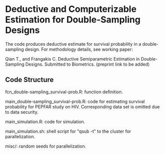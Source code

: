 # Deductive and Computerizable Estimation for Double-Sampling Designs

The code produces deductive estimate for survival probability in a double-sampling design. For methodology details, see working paper:

Qian T., and Frangakis C. Deductive Semiparametric Estimation in Double-Sampling Designs. Submitted to Biometrics. (preprint link to be added)




## Code Structure

fcn_double-sampling_survival-prob.R: function definition.

main_double-sampling_survival-prob.R: code for estimating survival probability for PEPFAR study on HIV. Corresponding data set is omitted due to data security.

main_simulation.R: code for simulation.

main_simulation.sh: shell script for "qsub -t" to the cluster for parallelization.

misc/: random seeds for parallelization.
